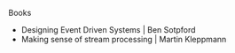 Books

- Designing Event Driven Systems | Ben Sotpford
- Making sense of stream processing | Martin Kleppmann